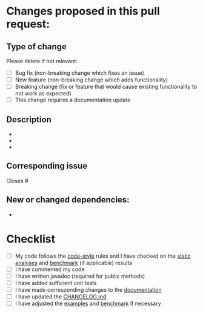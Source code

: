 # Changes proposed in this pull request:
## Type of change
Please delete if not relevant:
- [ ] Bug fix (non-breaking change which fixes an issue)
- [ ] New feature (non-breaking change which adds functionality)
- [ ] Breaking change (fix or feature that would cause existing functionality to not work as expected)
- [ ] This change requires a documentation update

## Description
-
-
-

## Corresponding issue
Closes #

## New or changed dependencies:
-


# Checklist
- [ ] My code follows the [code-style](https://github.com/GIScience/oshdb/blob/master/CONTRIBUTING.md) rules and I have checked on the [static analyses](https://jenkins.ohsome.org/job/oshdb/view/change-requests/) and [benchmark](https://reports.ohsome.org/oshdb-benchmarks/) (if applicable) results
- [ ] I have commented my code
- [ ] I have written javadoc (required for public methods)
- [ ] I have added sufficient unit tests
- [ ] I have made corresponding changes to the [documentation](https://github.com/GIScience/oshdb/tree/master/documentation)
- [ ] I have updated the [CHANGELOG.md](https://github.com/GIScience/oshdb/blob/master/CHANGELOG.md)
- [ ] I have adjusted the [examples](https://gitlab.gistools.geog.uni-heidelberg.de/giscience/big-data/ohsome/oshdb-examples) and [benchmark](https://reports.ohsome.org/oshdb-benchmarks/) if necessary
